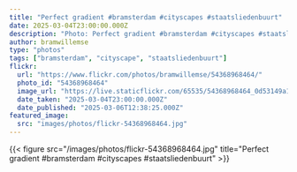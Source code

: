```yaml
---
title: "Perfect gradient #bramsterdam #cityscapes #staatsliedenbuurt"
date: 2025-03-04T23:00:00.000Z
description: "Photo: Perfect gradient #bramsterdam #cityscapes #staatsliedenbuurt"
author: bramwillemse
type: "photos"
tags: ["bramsterdam", "cityscape", "staatsliedenbuurt"]
flickr:
  url: "https://www.flickr.com/photos/bramwillemse/54368968464/"
  photo_id: "54368968464"
  image_url: "https://live.staticflickr.com/65535/54368968464_0d53149a10_b.jpg"
  date_taken: "2025-03-04T23:00:00.000Z"
  date_published: "2025-03-06T12:38:25.000Z"
featured_image:
  src: "images/photos/flickr-54368968464.jpg"
---
```


{{< figure src="/images/photos/flickr-54368968464.jpg" title="Perfect gradient #bramsterdam #cityscapes #staatsliedenbuurt" >}}